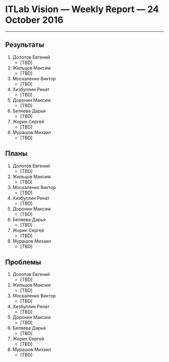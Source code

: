 # ITLab Vision — Weekly Report — 24 October 2016

----------------

## Результаты
  1. Долотов Евгений
     - [TBD]
  1. Жильцов Максим
     - [TBD]
  1. Москаленко Виктор
     - [TBD]
  1. Хизбуллин Ренат
     - [TBD]
  1. Доронин Максим
     - [TBD]
  1. Беляева Дарья
     - [TBD]
  1. Жорин Сергей
     - [TBD]
  1. Мурашов Михаил
     - [TBD]

## Планы
  1. Долотов Евгений
     - [TBD]
  1. Жильцов Максим
     - [TBD]
  1. Москаленко Виктор
     - [TBD]
  1. Хизбуллин Ренат
     - [TBD]
  1. Доронин Максим
     - [TBD]
  1. Беляева Дарья
     - [TBD]
  1. Жорин Сергей
     - [TBD]
  1. Мурашов Михаил
     - [TBD]

## Проблемы
  1. Долотов Евгений
     - [TBD]
  1. Жильцов Максим
     - [TBD]
  1. Москаленко Виктор
     - [TBD]
  1. Хизбуллин Ренат
     - [TBD]
  1. Доронин Максим
     - [TBD]
  1. Беляева Дарья
     - [TBD]
  1. Жорин Сергей
     - [TBD]
  1. Мурашов Михаил
     - [TBD]

